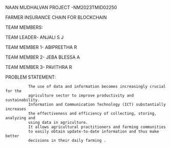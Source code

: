 NAAN MUDHALVAN PROJECT -NM2023TMID02250

FARMER INSURANCE CHAIN FOR BLOCKCHAIN

TEAM MEMBERS:

TEAM LEADER- ANJALI S J

TEAM MEMBER 1- ABIPREETHA R

TEAM MEMBER 2- JEBA BLESSA A

TEAM MEMBER 3- PAVITHRA R

PROBLEM STATEMENT:

              The use of data and information becomes increasingly crucial for the
              agriculture sector to improve productivity and sustainability.
              Information and Communication Technology (ICT) substantially increases 
              the effectiveness and efficiency of collecting, storing, analyzing and
              using data in agriculture.
              It allows agricultural practitioners and farming communities
              to easily obtain update-to-date information and thus make better
              decisions in their daily farming . 

         

